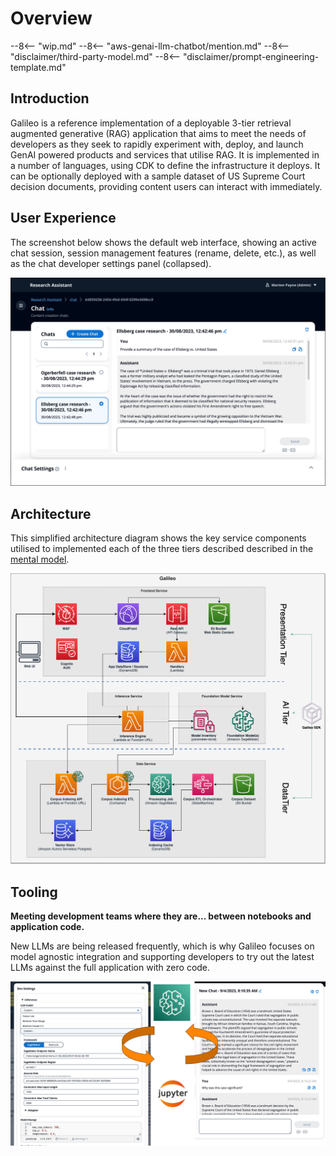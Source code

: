 # Overview

--8<-- "wip.md"
--8<-- "aws-genai-llm-chatbot/mention.md"
--8<-- "disclaimer/third-party-model.md"
--8<-- "disclaimer/prompt-engineering-template.md"

## Introduction

Galileo is a reference implementation of a deployable 3-tier retrieval augmented generative (RAG) application that aims to meet the needs of developers as they seek to rapidly experiment with, deploy, and launch GenAI powered products and services that utilise RAG. It is implemented in a number of languages, using CDK to define the infrastructure it deploys. It can be optionally deployed with a sample dataset of US Supreme Court decision documents, providing content users can interact with immediately.

## User Experience

The screenshot below shows the default web interface, showing an active chat session, session management features (rename, delete, etc.), as well as the chat developer settings panel (collapsed).

![User Experience](galileo-chat.png)

## Architecture

This simplified architecture diagram shows the key service components utilised to implemented each of the three tiers described described in the [mental model](./model).

![Architecture](../assets/images/galileo-arch.png)

## Tooling

**Meeting development teams where they are... between notebooks and application code.**

New LLMs are being released frequently, which is why Galileo focuses on model agnostic integration and supporting developers to try out the latest LLMs against the full application with zero code.

![Alt text](tooling.png)
